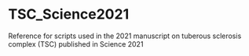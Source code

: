 # TSC_Science2021
Reference for scripts used in the 2021 manuscript on tuberous sclerosis complex (TSC) published in Science 2021
